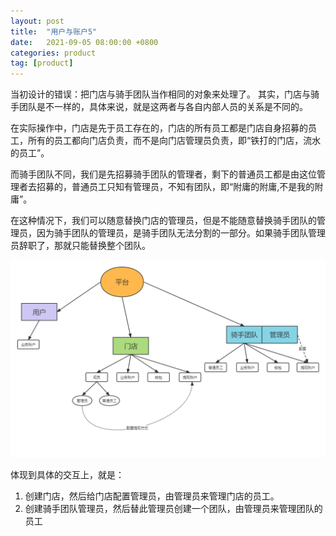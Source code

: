 ```yaml
---
layout: post
title:  "用户与账户5"
date:   2021-09-05 08:00:00 +0800
categories: product
tag: [product]
---
```

当初设计的错误：把门店与骑手团队当作相同的对象来处理了。
其实，门店与骑手团队是不一样的，具体来说，就是这两者与各自内部人员的关系是不同的。

<!-- more -->

在实际操作中，门店是先于员工存在的，门店的所有员工都是门店自身招募的员工，所有的员工都向门店负责，而不是向门店管理员负责，即“铁打的门店，流水的员工”。

而骑手团队不同，我们是先招募骑手团队的管理者，剩下的普通员工都是由这位管理者去招募的，普通员工只知有管理员，不知有团队，即“附庸的附庸,不是我的附庸”。

在这种情况下，我们可以随意替换门店的管理员，但是不能随意替换骑手团队的管理员，因为骑手团队的管理员，是骑手团队无法分割的一部分。如果骑手团队管理员辞职了，那就只能替换整个团队。

![1](/assets/product/pinnaicha/user-and-account-5.png)

体现到具体的交互上，就是：
1. 创建门店，然后给门店配置管理员，由管理员来管理门店的员工。
2. 创建骑手团队管理员，然后替此管理员创建一个团队，由管理员来管理团队的员工